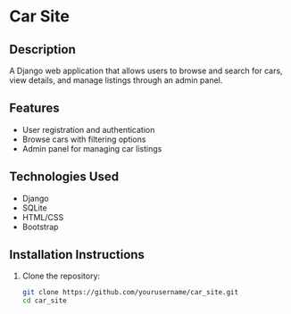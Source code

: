 # Car Site

## Description
A Django web application that allows users to browse and search for cars, view details, and manage listings through an admin panel.

## Features
- User registration and authentication
- Browse cars with filtering options
- Admin panel for managing car listings

## Technologies Used
- Django
- SQLite
- HTML/CSS
- Bootstrap

## Installation Instructions
1. Clone the repository:
   ```bash
   git clone https://github.com/yourusername/car_site.git
   cd car_site
